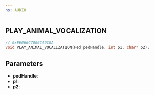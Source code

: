 ```yaml
---
ns: AUDIO
---
```

## PLAY_ANIMAL_VOCALIZATION

```c
// 0xEE066C7006C49C0A
void PLAY_ANIMAL_VOCALIZATION(Ped pedHandle, int p1, char* p2);
```

## Parameters
* **pedHandle**:
* **p1**:
* **p2**:
